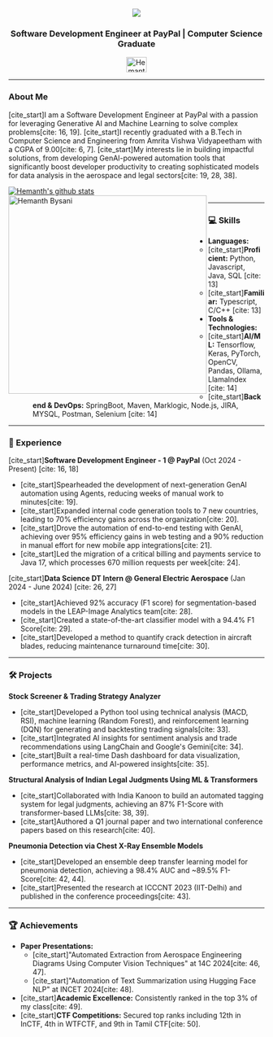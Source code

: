 <h1 align="center">
  <a href="https://git.io/typing-svg">
    <img src="https://readme-typing-svg.herokuapp.com/?lines=Hello,+There!+👋;I'm+Hemanth+Bysani...;Nice+to+meet+you!&center=true&size=30">
  </a>
</h1>

<h3 align="center">Software Development Engineer at PayPal | Computer Science Graduate</h3>

<p align="center">
  <a href="https://www.linkedin.com/in/hemanth-bysani/" target="blank"><img align="center" src="https://raw.githubusercontent.com/rahuldkjain/github-profile-readme-generator/master/src/images/icons/Social/linked-in-alt.svg" alt="Hemanth-Bysani" height="30" width="40" /></a>
</p>

---

### About Me

[cite_start]I am a Software Development Engineer at PayPal with a passion for leveraging Generative AI and Machine Learning to solve complex problems[cite: 16, 19]. [cite_start]I recently graduated with a B.Tech in Computer Science and Engineering from Amrita Vishwa Vidyapeetham with a CGPA of 9.00[cite: 6, 7]. [cite_start]My interests lie in building impactful solutions, from developing GenAI-powered automation tools that significantly boost developer productivity to creating sophisticated models for data analysis in the aerospace and legal sectors[cite: 19, 28, 38].

<a href="https://github.com/Hemanthbysani/github-readme-stats"><img align="center" src="https://github-readme-stats.vercel.app/api?username=Hemanthbysani&show_icons=true&include_all_commits=true&theme=react&hide_border=true" alt="Hemanth's github stats" /></a>
<a href="https://github.com/Hemanthbysani/github-readme-streak-stats" title="Go to Source"><img align="left" width=390 src="https://github-readme-streak-stats.herokuapp.com/?user=Hemanthbysani&theme=react&border=61dafb&hide_border=true" alt="Hemanth Bysani" /></a>

---

### 💻 Skills

- **Languages:**
  - [cite_start]**Proficient:** Python, Javascript, Java, SQL [cite: 13]
  - [cite_start]**Familiar:** Typescript, C/C++ [cite: 13]
- **Tools & Technologies:**
  - [cite_start]**AI/ML:** Tensorflow, Keras, PyTorch, OpenCV, Pandas, Ollama, LlamaIndex [cite: 14]
  - [cite_start]**Backend & DevOps:** SpringBoot, Maven, Marklogic, Node.js, JIRA, MYSQL, Postman, Selenium [cite: 14]

---

### 🚀 Experience

[cite_start]**Software Development Engineer - 1 @ PayPal** (Oct 2024 - Present) [cite: 16, 18]
- [cite_start]Spearheaded the development of next-generation GenAI automation using Agents, reducing weeks of manual work to minutes[cite: 19].
- [cite_start]Expanded internal code generation tools to 7 new countries, leading to 70% efficiency gains across the organization[cite: 20].
- [cite_start]Drove the automation of end-to-end testing with GenAI, achieving over 95% efficiency gains in web testing and a 90% reduction in manual effort for new mobile app integrations[cite: 21].
- [cite_start]Led the migration of a critical billing and payments service to Java 17, which processes 670 million requests per week[cite: 24].

[cite_start]**Data Science DT Intern @ General Electric Aerospace** (Jan 2024 - June 2024) [cite: 26, 27]
- [cite_start]Achieved 92% accuracy (F1 score) for segmentation-based models in the LEAP-Image Analytics team[cite: 28].
- [cite_start]Created a state-of-the-art classifier model with a 94.4% F1 Score[cite: 29].
- [cite_start]Developed a method to quantify crack detection in aircraft blades, reducing maintenance turnaround time[cite: 30].

---

### 🛠️ Projects

**Stock Screener & Trading Strategy Analyzer**
- [cite_start]Developed a Python tool using technical analysis (MACD, RSI), machine learning (Random Forest), and reinforcement learning (DQN) for generating and backtesting trading signals[cite: 33].
- [cite_start]Integrated AI insights for sentiment analysis and trade recommendations using LangChain and Google's Gemini[cite: 34].
- [cite_start]Built a real-time Dash dashboard for data visualization, performance metrics, and AI-powered insights[cite: 35].

**Structural Analysis of Indian Legal Judgments Using ML & Transformers**
- [cite_start]Collaborated with India Kanoon to build an automated tagging system for legal judgments, achieving an 87% F1-Score with transformer-based LLMs[cite: 38, 39].
- [cite_start]Authored a Q1 journal paper and two international conference papers based on this research[cite: 40].

**Pneumonia Detection via Chest X-Ray Ensemble Models**
- [cite_start]Developed an ensemble deep transfer learning model for pneumonia detection, achieving a 98.4% AUC and ~89.5% F1-Score[cite: 42, 44].
- [cite_start]Presented the research at ICCCNT 2023 (IIT-Delhi) and published in the conference proceedings[cite: 43].

---

### 🏆 Achievements

- **Paper Presentations:**
  - [cite_start]"Automated Extraction from Aerospace Engineering Diagrams Using Computer Vision Techniques" at 14C 2024[cite: 46, 47].
  - [cite_start]"Automation of Text Summarization using Hugging Face NLP" at INCET 2024[cite: 48].
- [cite_start]**Academic Excellence:** Consistently ranked in the top 3% of my class[cite: 49].
- [cite_start]**CTF Competitions:** Secured top ranks including 12th in InCTF, 4th in WTFCTF, and 9th in Tamil CTF[cite: 50].
